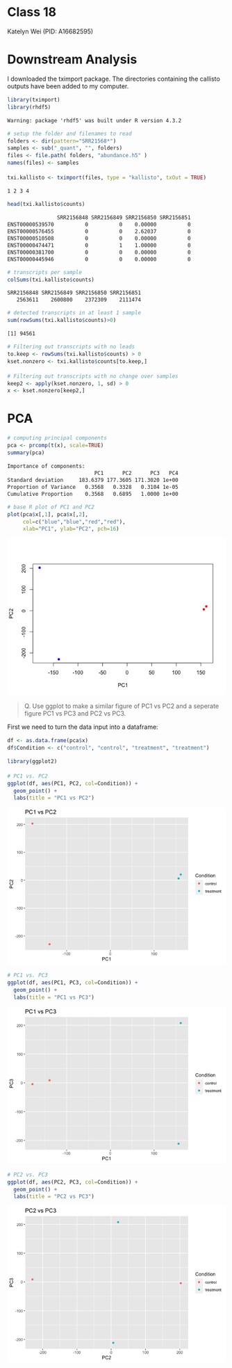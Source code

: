 # Class 18
Katelyn Wei (PID: A16682595)

# Downstream Analysis

I downloaded the tximport package. The directories containing the
callisto outputs have been added to my computer.

``` r
library(tximport)
library(rhdf5)
```

    Warning: package 'rhdf5' was built under R version 4.3.2

``` r
# setup the folder and filenames to read
folders <- dir(pattern="SRR21568*")
samples <- sub("_quant", "", folders)
files <- file.path( folders, "abundance.h5" )
names(files) <- samples

txi.kallisto <- tximport(files, type = "kallisto", txOut = TRUE)
```

    1 2 3 4 

``` r
head(txi.kallisto$counts)
```

                    SRR2156848 SRR2156849 SRR2156850 SRR2156851
    ENST00000539570          0          0    0.00000          0
    ENST00000576455          0          0    2.62037          0
    ENST00000510508          0          0    0.00000          0
    ENST00000474471          0          1    1.00000          0
    ENST00000381700          0          0    0.00000          0
    ENST00000445946          0          0    0.00000          0

``` r
# transcripts per sample
colSums(txi.kallisto$counts)
```

    SRR2156848 SRR2156849 SRR2156850 SRR2156851 
       2563611    2600800    2372309    2111474 

``` r
# detected transcripts in at least 1 sample
sum(rowSums(txi.kallisto$counts)>0)
```

    [1] 94561

``` r
# Filtering out transcripts with no leads
to.keep <- rowSums(txi.kallisto$counts) > 0
kset.nonzero <- txi.kallisto$counts[to.keep,]

# Filtering out transcripts with no change over samples
keep2 <- apply(kset.nonzero, 1, sd) > 0
x <- kset.nonzero[keep2,]
```

# PCA

``` r
# computing principal components
pca <- prcomp(t(x), scale=TRUE)
summary(pca)
```

    Importance of components:
                                PC1      PC2      PC3   PC4
    Standard deviation     183.6379 177.3605 171.3020 1e+00
    Proportion of Variance   0.3568   0.3328   0.3104 1e-05
    Cumulative Proportion    0.3568   0.6895   1.0000 1e+00

``` r
# base R plot of PC1 and PC2
plot(pca$x[,1], pca$x[,2],
     col=c("blue","blue","red","red"),
     xlab="PC1", ylab="PC2", pch=16)
```

![](class18_files/figure-commonmark/unnamed-chunk-8-1.png)

> Q. Use ggplot to make a similar figure of PC1 vs PC2 and a seperate
> figure PC1 vs PC3 and PC2 vs PC3.

First we need to turn the data input into a dataframe:

``` r
df <- as.data.frame(pca$x)
df$Condition <- c("control", "control", "treatment", "treatment")
```

``` r
library(ggplot2)

# PC1 vs. PC2
ggplot(df, aes(PC1, PC2, col=Condition)) +
  geom_point() +
  labs(title = "PC1 vs PC2")
```

![](class18_files/figure-commonmark/unnamed-chunk-10-1.png)

``` r
# PC1 vs. PC3
ggplot(df, aes(PC1, PC3, col=Condition)) +
  geom_point() +
  labs(title = "PC1 vs PC3")
```

![](class18_files/figure-commonmark/unnamed-chunk-11-1.png)

``` r
# PC2 vs. PC3
ggplot(df, aes(PC2, PC3, col=Condition)) +
  geom_point() +
  labs(title = "PC2 vs PC3")
```

![](class18_files/figure-commonmark/unnamed-chunk-12-1.png)
